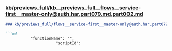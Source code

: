 ### kb/previews_full/kb__previews_full__flows__service-first__master-only@auth.har.part079.md.part002.md

```md
### kb/previews_full/flows__service-first__master-only@auth.har.part079.md (part 002)

```md
           "functionName": "",
                      "scriptId": 
```

```

```
